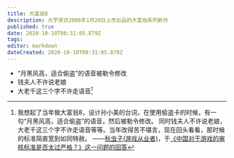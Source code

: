 ```yaml
---
title: 大富翁8
description: 大宇资讯2006年1月20日上市出品的大富翁系列新作
published: true
date: 2020-10-10T08:31:05.879Z
tags: 
editor: markdown
dateCreated: 2020-10-10T08:31:05.879Z
---
```


+ “月黑风高，适合偷盗”的语音被勒令修改
+ 钱夫人不许说老娘
+ 大老千这三个字不许走语音[^dafu]

[^dafu]: 我想起了当年做大富翁8，设计孙小美的台词，在使用偷盗卡的时候，有一句“月黑风高，适合偷盗”的语音，然后被勒令修改。
         同时钱夫人不许说老娘，大老千这三个字不许走语音等等。当年改得苦不堪言，现在回头看看，那时候的标准简直宽到如同特赦。
         ——[秋虫子(游戏从业者)](https://www.zhihu.com/people/qiuchongzhi)，于[《中国对于游戏的审核标准是否太过严格？》这一问题的回答](https://archive.is/U9ePQ#40% "顺带一提，《中国对于游戏的审核标准是否太过严格？》这一问题必须登录才能查看，并且做了禁止搜索引擎收录指定网页内容的工作，使用我无法直接用网站时光机进行保存")
